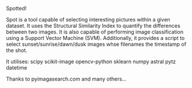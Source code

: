 Spotted!

Spot is a tool capable of selecting interesting pictures within a given dataset.
It uses the Structural Similarity Index to quantify the differences between two images.
It is also capable of performing image classification using a Support Vector Machine (SVM).
Additionally, it provides a script to select sunset/sunrise/dawn/dusk images whse filenames the timestamp of the shot.  


It utilises:
scipy scikit-image opencv-python sklearn numpy astral pytz datetime

Thanks to pyimagasearch.com and many others...